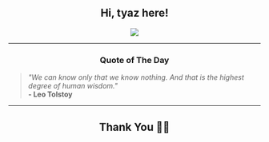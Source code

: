 <h2 align="center"> Hi, tyaz here!</h2>

<p align="center">
<a href="https://github.com/tyazx" alt="github streak"><img src="https://dvst-streak.herokuapp.com/?user=tyazx&theme=tokyonight&fire=DD472C"></a>
</p>

<hr>
<h3 align="center">Quote of The Day</h3>
<p align="center">
<blockquote>
<i>"We can know only that we know nothing. And that is the highest degree of human wisdom."</i>
<br>
<b>- Leo Tolstoy</b>
</blockquote>
</p>


<hr>
<h2 align="center">Thank You 🙏🏼</h2>
